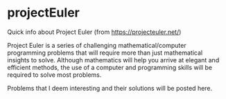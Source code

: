 # projectEuler

Quick info about Project Euler (from https://projecteuler.net/)

Project Euler is a series of challenging mathematical/computer programming problems that will require more than just mathematical insights to solve. Although mathematics will help you arrive at elegant and efficient methods, the use of a computer and programming skills will be required to solve most problems.

Problems that I deem interesting and their solutions will be posted here.
